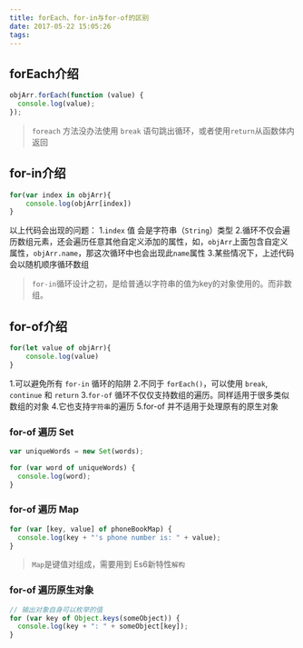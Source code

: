 ```yaml
---
title: forEach、for-in与for-of的区别
date: 2017-05-22 15:05:26
tags:
---
```




## forEach介绍

```javascript
objArr.forEach(function (value) {
  console.log(value);
});
```

> `foreach` 方法没办法使用 `break` 语句跳出循环，或者使用`return`从函数体内返回


## for-in介绍

```javascript
for(var index in objArr){
	console.log(objArr[index])
}

```

以上代码会出现的问题：
1.`index` 值 会是字符串（`String`）类型
2.循环不仅会遍历数组元素，还会遍历任意其他自定义添加的属性，如，`objArr`上面包含自定义属性，`objArr.name`，那这次循环中也会出现此`name`属性
3.某些情况下，上述代码会以随机顺序循环数组

>`for-in`循环设计之初，是给普通以字符串的值为key的对象使用的。而非数组。
>
>



## for-of介绍


```javascript
for(let value of objArr){
	console.log(value)
}

```

1.可以避免所有 `for-in` 循环的陷阱
2.不同于 `forEach()`，可以使用 `break`, `continue` 和 `return`
3.`for-of` 循环不仅仅支持数组的遍历。同样适用于很多类似数组的对象
4.它也支持`字符串`的遍历
5.for-of 并不适用于处理原有的原生对象

### for-of 遍历 Set

```javascript
var uniqueWords = new Set(words);

for (var word of uniqueWords) {
  console.log(word);
}
```


### for-of 遍历 Map

```javascript
for (var [key, value] of phoneBookMap) {
  console.log(key + "'s phone number is: " + value);
}
```

> `Map`是键值对组成，需要用到 Es6新特性`解构`
> 

### for-of 遍历原生对象

```javascript
// 输出对象自身可以枚举的值
for (var key of Object.keys(someObject)) {
  console.log(key + ": " + someObject[key]);
}
```


